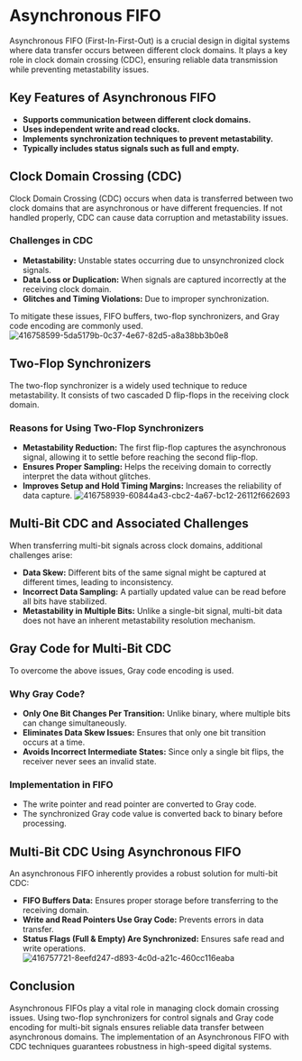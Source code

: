 # Asynchronous FIFO

Asynchronous FIFO (First-In-First-Out) is a crucial design in digital systems where data transfer occurs between different clock domains. It plays a key role in clock domain crossing (CDC), ensuring reliable data transmission while preventing metastability issues.

## Key Features of Asynchronous FIFO
- **Supports communication between different clock domains.**
- **Uses independent write and read clocks.**
- **Implements synchronization techniques to prevent metastability.**
- **Typically includes status signals such as full and empty.**

## Clock Domain Crossing (CDC)
Clock Domain Crossing (CDC) occurs when data is transferred between two clock domains that are asynchronous or have different frequencies. If not handled properly, CDC can cause data corruption and metastability issues.

### Challenges in CDC
- **Metastability:** Unstable states occurring due to unsynchronized clock signals.
- **Data Loss or Duplication:** When signals are captured incorrectly at the receiving clock domain.
- **Glitches and Timing Violations:** Due to improper synchronization.

To mitigate these issues, FIFO buffers, two-flop synchronizers, and Gray code encoding are commonly used.
![416758599-5da5179b-0c37-4e67-82d5-a8a38bb3b0e8](https://github.com/user-attachments/assets/b6f5d1f1-3462-43c9-9f22-ad3a12a36b31)



## Two-Flop Synchronizers
The two-flop synchronizer is a widely used technique to reduce metastability. It consists of two cascaded D flip-flops in the receiving clock domain.

### Reasons for Using Two-Flop Synchronizers
- **Metastability Reduction:** The first flip-flop captures the asynchronous signal, allowing it to settle before reaching the second flip-flop.
- **Ensures Proper Sampling:** Helps the receiving domain to correctly interpret the data without glitches.
- **Improves Setup and Hold Timing Margins:** Increases the reliability of data capture.
![416758939-60844a43-cbc2-4a67-bc12-26112f662693](https://github.com/user-attachments/assets/b23b6f00-5355-480b-a7a8-26c533fafdf9)


## Multi-Bit CDC and Associated Challenges
When transferring multi-bit signals across clock domains, additional challenges arise:
- **Data Skew:** Different bits of the same signal might be captured at different times, leading to inconsistency.
- **Incorrect Data Sampling:** A partially updated value can be read before all bits have stabilized.
- **Metastability in Multiple Bits:** Unlike a single-bit signal, multi-bit data does not have an inherent metastability resolution mechanism.

## Gray Code for Multi-Bit CDC
To overcome the above issues, Gray code encoding is used.

### Why Gray Code?
- **Only One Bit Changes Per Transition:** Unlike binary, where multiple bits can change simultaneously.
- **Eliminates Data Skew Issues:** Ensures that only one bit transition occurs at a time.
- **Avoids Incorrect Intermediate States:** Since only a single bit flips, the receiver never sees an invalid state.

### Implementation in FIFO
- The write pointer and read pointer are converted to Gray code.
- The synchronized Gray code value is converted back to binary before processing.

## Multi-Bit CDC Using Asynchronous FIFO
An asynchronous FIFO inherently provides a robust solution for multi-bit CDC:
- **FIFO Buffers Data:** Ensures proper storage before transferring to the receiving domain.
- **Write and Read Pointers Use Gray Code:** Prevents errors in data transfer.
- **Status Flags (Full & Empty) Are Synchronized:** Ensures safe read and write operations.
![416757721-8eefd247-d893-4c0d-a21c-460cc116eaba](https://github.com/user-attachments/assets/aa0a5bb6-5ff8-4211-874d-2b9e11b51f6a)



## Conclusion
Asynchronous FIFOs play a vital role in managing clock domain crossing issues. Using two-flop synchronizers for control signals and Gray code encoding for multi-bit signals ensures reliable data transfer between asynchronous domains. The implementation of an Asynchronous FIFO with CDC techniques guarantees robustness in high-speed digital systems.
